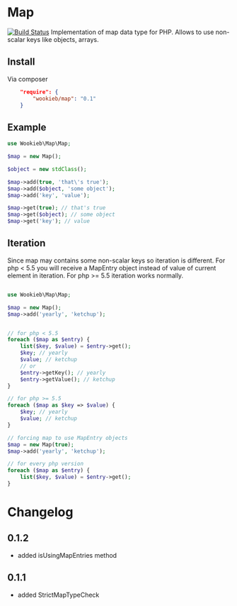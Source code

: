# Map
[![Build Status](https://travis-ci.org/wookieb/map.png?branch=master)](https://travis-ci.org/wookieb/map)
Implementation of map data type for PHP. Allows to use non-scalar keys like objects, arrays.

## Install

Via composer

```json
    "require": {
        "wookieb/map": "0.1"
    }
```

## Example

```php
use Wookieb\Map\Map;

$map = new Map();

$object = new stdClass();

$map->add(true, 'that\'s true');
$map->add($object, 'some object');
$map->add('key', 'value');

$map->get(true); // that's true
$map->get($object); // some object
$map->get('key'); // value
```

## Iteration

Since map may contains some non-scalar keys so iteration is different.
For php < 5.5 you will receive a MapEntry object instead of value of current element in iteration.
For php >= 5.5 iteration works normally.

```php

use Wookieb\Map\Map;

$map = new Map();
$map->add('yearly', 'ketchup');


// for php < 5.5
foreach ($map as $entry) {
    list($key, $value) = $entry->get();
    $key; // yearly
    $value; // ketchup
    // or
    $entry->getKey(); // yearly
    $entry->getValue(); // ketchup
}

// for php >= 5.5
foreach ($map as $key => $value) {
    $key; // yearly
    $value; // ketchup
}

// forcing map to use MapEntry objects
$map = new Map(true);
$map->add('yearly', 'ketchup');

// for every php version
foreach ($map as $entry) {
    list($key, $value) = $entry->get();
}
```

# Changelog

## 0.1.2
* added isUsingMapEntries method

## 0.1.1
* added StrictMapTypeCheck
